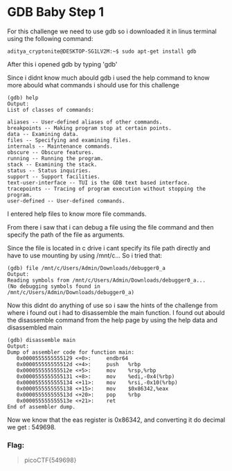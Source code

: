 # GDB Baby Step 1
For this challenge we need to use gdb so i downloaded it in linus terminal using the following command:
```
aditya_cryptonite@DESKTOP-SG1LV2M:~$ sudo apt-get install gdb
```
After this i opened gdb by typing 'gdb'

Since i didnt know much abould gdb i used the help command to know more abould what commands i should use for this challenge
```
(gdb) help
Output:
List of classes of commands:

aliases -- User-defined aliases of other commands.
breakpoints -- Making program stop at certain points.
data -- Examining data.
files -- Specifying and examining files.
internals -- Maintenance commands.
obscure -- Obscure features.
running -- Running the program.
stack -- Examining the stack.
status -- Status inquiries.
support -- Support facilities.
text-user-interface -- TUI is the GDB text based interface.
tracepoints -- Tracing of program execution without stopping the program.
user-defined -- User-defined commands.
```
I entered help files to know more file commands.

From there i saw that i can debug a file using the file command and then specify the path of the file as arguments. 

Since the file is located in c drive i cant specify its file path directly and have to use mounting by using /mnt/c...
So i tried that:
```
(gdb) file /mnt/c/Users/Admin/Downloads/debugger0_a
Output:
Reading symbols from /mnt/c/Users/Admin/Downloads/debugger0_a...
(No debugging symbols found in /mnt/c/Users/Admin/Downloads/debugger0_a)
```
Now this didnt do anything of use so i saw the hints of the challenge from where i found out i had to disassemble the main function.
I found out abould the disassemble command from the help page by using the help data and disassembled main
```
(gdb) disassemble main
Output:
Dump of assembler code for function main:
   0x0000555555555129 <+0>:     endbr64
   0x000055555555512d <+4>:     push   %rbp
   0x000055555555512e <+5>:     mov    %rsp,%rbp
   0x0000555555555131 <+8>:     mov    %edi,-0x4(%rbp)
   0x0000555555555134 <+11>:    mov    %rsi,-0x10(%rbp)
   0x0000555555555138 <+15>:    mov    $0x86342,%eax
   0x000055555555513d <+20>:    pop    %rbp
   0x000055555555513e <+21>:    ret
End of assembler dump.
```
Now we know that the eas register is 0x86342, and converting it do decimal we get : 549698.

### Flag:
>picoCTF{549698}
